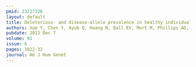 ```yaml
---
pmid: 23217326
layout: default
title: Deleterious- and disease-allele prevalence in healthy individuals&#58; insights from current predictions, mutation databases, and population- scale resequencing.
authors: Xue Y, Chen Y, Ayub Q, Huang N, Ball EV, Mort M, Phillips AD, Shaw K, Stenson PD, Cooper DN, Tyler-Smith C, 1000 Genomes Project Consortium
pubdate: 2012 Dec 7
volume: 91
issue: 6
pages: 1022-32
journal: Am J Hum Genet
---
```

